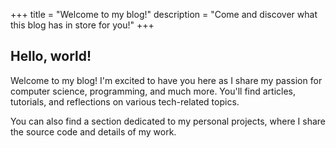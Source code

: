 +++
title = "Welcome to my blog!"
description = "Come and discover what this blog has in store for you!"
+++

## Hello, world!

Welcome to my blog! I'm excited to have you here as I share my passion for computer science, programming, and much more. You'll find articles, tutorials, and reflections on various tech-related topics.

You can also find a section dedicated to my personal projects, where I share the source code and details of my work.